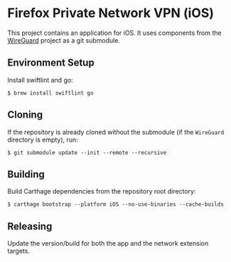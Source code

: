 # Firefox Private Network VPN (iOS)
This project contains an application for iOS. It uses components from the [WireGuard](http://www.wireguard.com/) project as a git submodule.

## Environment Setup
Install swiftlint and go:
```
$ brew install swiftlint go
```

## Cloning
If the repository is already cloned without the submodule (if the `WireGuard` directory is empty), run:
```
$ git submodule update --init --remote --recursive
```

## Building
Build Carthage dependencies from the repository root directory:
```
$ carthage bootstrap --platform iOS --no-use-binaries --cache-builds
```

## Releasing
Update the version/build for both the app and the network extension targets.
